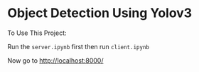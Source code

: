 # Object Detection Using Yolov3
To Use This Project: 

Run the `server.ipynb` first then run `client.ipynb`

Now go to [http://localhost:8000/](http://localhost:8000/)

